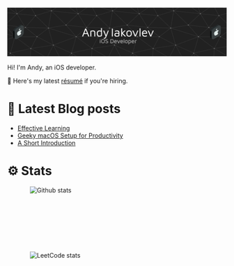 ![Header](./resources/header.png)

Hi! I'm Andy, an iOS developer.

📑 Here's my latest [résumé](https://drive.proton.me/urls/A4Y493VZVC#98dDNvhDHphZ) if you're hiring.

# 📖 Latest Blog posts

<!-- QSTRND_FEED:START -->
- [Effective Learning](https://qstrnd.github.io/posts/effective-learning/)
- [Geeky macOS Setup for Productivity](https://qstrnd.github.io/posts/geeky-macos-setup-for-productivity/)
- [A Short Introduction](https://qstrnd.github.io/posts/why-i-write-this-blog/)
<!-- QSTRND_FEED:END -->

# ⚙️ Stats

<div style="display: flex; flex-direction: column; align-items: center; gap: 10px;">
  <img src="https://github-readme-stats.vercel.app/api/top-langs/?username=qstrnd&layout=compact" 
       alt="Github stats" 
       style="max-width: 100%; height: 140px; width: 400px;  object-fit: cover;">
  <img src="https://leetcard.jacoblin.cool/qstrnd1?theme=light" 
       alt="LeetCode stats" 
       style="max-width: 100%; height: 140px; width: 400px; object-fit: cover">
</div>